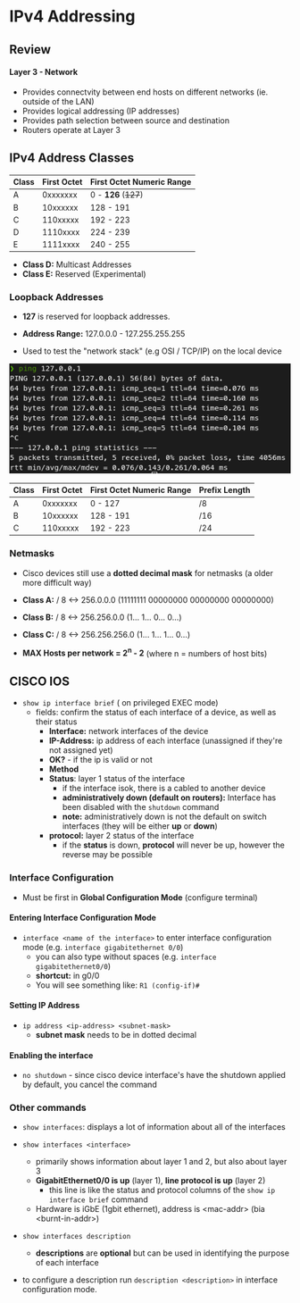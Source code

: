# IPv4 Addressing

## Review

#### Layer 3 - Network

-   Provides connectvity between end hosts on different networks (ie. outside of the LAN)
-   Provides logical addressing (IP addresses)
-   Provides path selection between source and destination
-   Routers operate at Layer 3

## IPv4 Address Classes

| Class | First Octet | First Octet Numeric Range |
| ----- | ----------- | ------------------------- |
| A     | 0xxxxxxx    | 0 - **126** (~~127~~)     |
| B     | 10xxxxxx    | 128 - 191                 |
| C     | 110xxxxx    | 192 - 223                 |
| D     | 1110xxxx    | 224 - 239                 |
| E     | 1111xxxx    | 240 - 255                 |

-   **Class D:** Multicast Addresses
-   **Class E:** Reserved (Experimental)

### Loopback Addresses

-   **127** is reserved for loopback addresses.

-   **Address Range:** 127.0.0.0 - 127.255.255.255

-   Used to test the "network stack" (e.g OSI / TCP/IP) on the local device

![ping loopback iface](assets/day07-08/loopback-ping.png)

| Class | First Octet | First Octet Numeric Range | Prefix Length |
| ----- | ----------- | ------------------------- | ------------- |
| A | 0xxxxxxx | 0 - 127 | /8 | 
| B | 10xxxxxx | 128 - 191 | /16 | 
| C | 110xxxxx | 192 - 223 | /24 | 

### Netmasks

- Cisco devices still use a **dotted decimal mask** for netmasks (a older more difficult way)

- **Class A:** / 8 <->  256.0.0.0 (11111111 00000000 00000000 00000000)
- **Class B:** / 8 <->  256.256.0.0 (1... 1... 0... 0...)
- **Class C:** / 8 <->  256.256.256.0 (1... 1... 1... 0...)

- **MAX Hosts per network = 2<sup>n</sup> - 2** (where n = numbers of host bits)

## CISCO IOS

- `show ip interface brief` ( on privileged EXEC mode)
    - fields: confirm the status of each interface of a device, as well as their status
        - **Interface:** network interfaces of the device 
        - **IP-Address:** ip address of each interface (unassigned if they're not assigned yet)
        - **OK?** - if the ip is valid or not
        - **Method**
        - **Status**: layer 1 status of the interface
            - if the interface isok, there is a cabled to another device
            - **administratively down (default on routers):** Interface has been disabled with the `shutdown` command
            - **note:** administratively down is not the default on switch interfaces  (they will be either **up** or **down**)
        - **protocol:** layer 2 status of the interface
            - if the **status** is down, **protocol** will never be up, however the reverse may be possible

### Interface Configuration 

- Must be first in **Global Configuration Mode** (configure terminal)

#### Entering Interface Configuration Mode

- `interface <name of the interface>` to enter interface configuration mode (e.g. `interface gigabitethernet 0/0`)
    - you can also type without spaces (e.g. `interface gigabitethernet0/0`) 
    - **shortcut:** in g0/0
    - You will see something like: `R1 (config-if)#`

#### Setting IP Address

- `ip address <ip-address> <subnet-mask>`
    - **subnet mask** needs to be in dotted decimal

#### Enabling the interface 

- `no shutdown` - since cisco device interface's have the shutdown applied by default, you cancel the command 

### Other commands

- `show interfaces`: displays a lot of information about all of the interfaces

- `show interfaces <interface>`
    - primarily shows information about layer 1 and 2, but also about layer 3
    - **GigabitEthernet0/0 is up** (layer 1), **line protocol is up** (layer 2)
        - this line is like the status and protocol columns of the `show ip interface brief` command
    - Hardware is iGbE (1gbit ethernet), address is <mac-addr\> (bia <burnt-in-addr\>)

- `show interfaces description`
    - **descriptions** are **optional** but can be used in identifying the purpose of each interface

- to configure a description run `description <description>` in interface configuration mode.